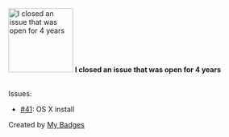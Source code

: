 <img src="https://my-badges.github.io/my-badges/old-issue-4.png" alt="I closed an issue that was open for 4 years" title="I closed an issue that was open for 4 years" width="128">
<strong>I closed an issue that was open for 4 years</strong>
<br><br>

Issues:

- <a href="https://github.com/zatosource/zato/issues/41">#41</a>: OS X install


Created by <a href="https://github.com/my-badges/my-badges">My Badges</a>